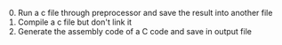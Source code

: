 0. Run a c file through preprocessor and save the result into another file
1. Compile a c file but don't link it
2. Generate the assembly code of a C code and save in output file
